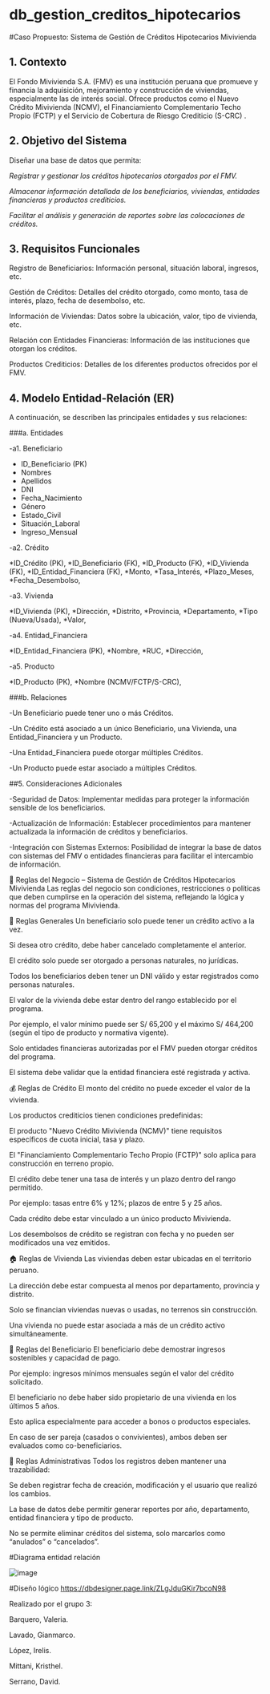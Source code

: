 # db_gestion_creditos_hipotecarios
#Caso Propuesto: Sistema de Gestión de Créditos Hipotecarios Mivivienda

## 1. Contexto
El Fondo Mivivienda S.A. (FMV) es una institución peruana que promueve y financia la adquisición, mejoramiento y construcción de viviendas, especialmente las de interés social. Ofrece productos como el Nuevo Crédito Mivivienda (NCMV), el Financiamiento Complementario Techo Propio (FCTP) y el Servicio de Cobertura de Riesgo Crediticio (S-CRC) .

## 2. Objetivo del Sistema

  Diseñar una base de datos que permita:

  *Registrar y gestionar los créditos hipotecarios otorgados por el FMV.*

  *Almacenar información detallada de los beneficiarios, viviendas, entidades financieras y productos crediticios.*

  *Facilitar el análisis y generación de reportes sobre las colocaciones de créditos.*

## 3. Requisitos Funcionales

  Registro de Beneficiarios: Información personal, situación laboral, ingresos, etc.

  Gestión de Créditos: Detalles del crédito otorgado, como monto, tasa de interés, plazo, fecha de desembolso, etc.

  Información de Viviendas: Datos sobre la ubicación, valor, tipo de vivienda, etc.

  Relación con Entidades Financieras: Información de las instituciones que otorgan los créditos.

  Productos Crediticios: Detalles de los diferentes productos ofrecidos por el FMV.

## 4. Modelo Entidad-Relación (ER)
   
A continuación, se describen las principales entidades y sus relaciones:

###a. Entidades

-a1. Beneficiario

  - ID_Beneficiario (PK)
  - Nombres
  - Apellidos
  - DNI
  - Fecha_Nacimiento
  - Género
  - Estado_Civil
  - Situación_Laboral
  - Ingreso_Mensual

-a2.  Crédito

  *ID_Crédito (PK),
  *ID_Beneficiario (FK),
  *ID_Producto (FK),
  *ID_Vivienda (FK),
  *ID_Entidad_Financiera (FK),
  *Monto,
  *Tasa_Interés,
  *Plazo_Meses,
  *Fecha_Desembolso,

-a3. Vivienda

  *ID_Vivienda (PK),
  *Dirección,
  *Distrito,
  *Provincia,
  *Departamento,
  *Tipo (Nueva/Usada),
  *Valor,

-a4.  Entidad_Financiera

  *ID_Entidad_Financiera (PK),
  *Nombre,
  *RUC,
  *Dirección,
  
  -a5.  Producto
  
  *ID_Producto (PK),
  *Nombre (NCMV/FCTP/S-CRC),


###b. Relaciones

-Un Beneficiario puede tener uno o más Créditos.

-Un Crédito está asociado a un único Beneficiario, una Vivienda, una Entidad_Financiera y un Producto.

-Una Entidad_Financiera puede otorgar múltiples Créditos.

-Un Producto puede estar asociado a múltiples Créditos.

##5. Consideraciones Adicionales

-Seguridad de Datos: Implementar medidas para proteger la información sensible de los beneficiarios.

-Actualización de Información: Establecer procedimientos para mantener actualizada la información de créditos y beneficiarios.

-Integración con Sistemas Externos: Posibilidad de integrar la base de datos con sistemas del FMV o entidades financieras para facilitar el intercambio de información.

📜 Reglas del Negocio – Sistema de Gestión de Créditos Hipotecarios Mivivienda
Las reglas del negocio son condiciones, restricciones o políticas que deben cumplirse en la operación del sistema, reflejando la lógica y normas del programa Mivivienda.

🧾 Reglas Generales
Un beneficiario solo puede tener un crédito activo a la vez.

Si desea otro crédito, debe haber cancelado completamente el anterior.

El crédito solo puede ser otorgado a personas naturales, no jurídicas.

Todos los beneficiarios deben tener un DNI válido y estar registrados como personas naturales.

El valor de la vivienda debe estar dentro del rango establecido por el programa.

Por ejemplo, el valor mínimo puede ser S/ 65,200 y el máximo S/ 464,200 (según el tipo de producto y normativa vigente).

Solo entidades financieras autorizadas por el FMV pueden otorgar créditos del programa.

El sistema debe validar que la entidad financiera esté registrada y activa.

💰 Reglas de Crédito
El monto del crédito no puede exceder el valor de la vivienda.

Los productos crediticios tienen condiciones predefinidas:

El producto "Nuevo Crédito Mivivienda (NCMV)" tiene requisitos específicos de cuota inicial, tasa y plazo.

El "Financiamiento Complementario Techo Propio (FCTP)" solo aplica para construcción en terreno propio.

El crédito debe tener una tasa de interés y un plazo dentro del rango permitido.

Por ejemplo: tasas entre 6% y 12%; plazos de entre 5 y 25 años.

Cada crédito debe estar vinculado a un único producto Mivivienda.

Los desembolsos de crédito se registran con fecha y no pueden ser modificados una vez emitidos.

🏠 Reglas de Vivienda
Las viviendas deben estar ubicadas en el territorio peruano.

La dirección debe estar compuesta al menos por departamento, provincia y distrito.

Solo se financian viviendas nuevas o usadas, no terrenos sin construcción.

Una vivienda no puede estar asociada a más de un crédito activo simultáneamente.

👤 Reglas del Beneficiario
El beneficiario debe demostrar ingresos sostenibles y capacidad de pago.

Por ejemplo: ingresos mínimos mensuales según el valor del crédito solicitado.

El beneficiario no debe haber sido propietario de una vivienda en los últimos 5 años.

Esto aplica especialmente para acceder a bonos o productos especiales.

En caso de ser pareja (casados o convivientes), ambos deben ser evaluados como co-beneficiarios.

📑 Reglas Administrativas
Todos los registros deben mantener una trazabilidad:

Se deben registrar fecha de creación, modificación y el usuario que realizó los cambios.

La base de datos debe permitir generar reportes por año, departamento, entidad financiera y tipo de producto.

No se permite eliminar créditos del sistema, solo marcarlos como “anulados” o “cancelados”.

#Diagrama entidad relación

![image](https://github.com/user-attachments/assets/5f0cedce-920b-4bed-8730-39a335eb6807)



#Diseño lógico
https://dbdesigner.page.link/ZLgJduGKir7bcoN98

Realizado por el grupo 3:

Barquero, Valeria.

Lavado, Gianmarco.

López, Irelis.

Mittani, Kristhel.

Serrano, David.
